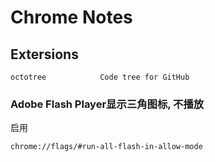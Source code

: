 Chrome Notes
============

Extersions
----------

    octotree            Code tree for GitHub

### Adobe Flash Player显示三角图标, 不播放

启用

    chrome://flags/#run-all-flash-in-allow-mode
